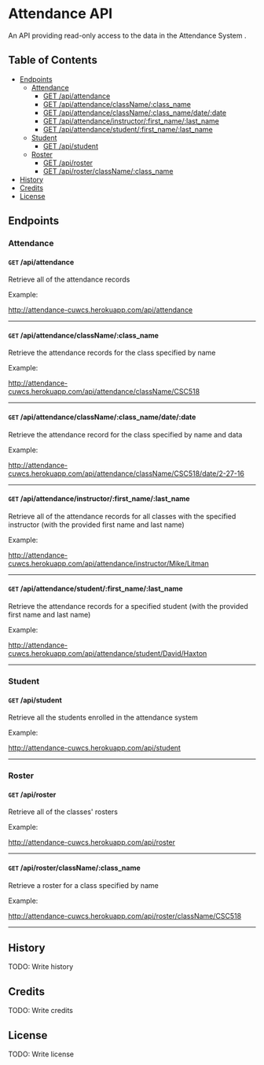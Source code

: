 # Attendance API

An API providing read-only access to the data in the Attendance System .

## Table of Contents

- [Endpoints](#endpoints)
  - [Attendance](#attendance)
    - [GET /api/attendance](#get-apiattendance)
    - [GET /api/attendance/className/:class_name](#get-apiattendanceclassnameclass_name)
    - [GET /api/attendance/className/:class_name/date/:date](#get-apiattendanceclassnameclass_namedatedate)
    - [GET /api/attendance/instructor/:first_name/:last_name](#get-apiattendanceinstructorfirst_namelast_name)
    - [GET /api/attendance/student/:first_name/:last_name](#get-apiattendancestudentfirst_namelast_name)
  - [Student](#student)
    - [GET /api/student ](#get-apistudent)
  - [Roster](#roster)
    - [GET /api/roster](#get-apiroster)
    - [GET /api/roster/className/:class_name](#get-apirosterclassnameclass_name)
- [History](#history)
- [Credits](#credits)
- [License](#license)

## Endpoints

### Attendance

#### <code>GET</code> /api/attendance

Retrieve all of the attendance records

Example:

http://attendance-cuwcs.herokuapp.com/api/attendance

---

#### <code>GET</code> /api/attendance/className/:class_name

Retrieve the attendance records for the class specified by name

Example:

http://attendance-cuwcs.herokuapp.com/api/attendance/className/CSC518

---

#### <code>GET</code> /api/attendance/className/:class_name/date/:date

Retrieve the attendance record for the class specified by name and data

Example:

http://attendance-cuwcs.herokuapp.com/api/attendance/className/CSC518/date/2-27-16

---

#### <code>GET</code> /api/attendance/instructor/:first_name/:last_name

Retrieve all of the attendance records for all classes with the specified instructor (with the provided first name and last name)

Example:

http://attendance-cuwcs.herokuapp.com/api/attendance/instructor/Mike/Litman

---

#### <code>GET</code> /api/attendance/student/:first_name/:last_name

Retrieve the attendance records for a specified student (with the provided first name and last name)

Example:

http://attendance-cuwcs.herokuapp.com/api/attendance/student/David/Haxton

---

### Student

#### <code>GET</code> /api/student

Retrieve all the students enrolled in the attendance system

Example:

http://attendance-cuwcs.herokuapp.com/api/student

---

### Roster

#### <code>GET</code> /api/roster

Retrieve all of the classes' rosters

Example:

http://attendance-cuwcs.herokuapp.com/api/roster

---

#### <code>GET</code> /api/roster/className/:class_name

Retrieve a roster for a class specified by name

Example:

http://attendance-cuwcs.herokuapp.com/api/roster/className/CSC518

---

## History

TODO: Write history

## Credits

TODO: Write credits

## License

TODO: Write license
